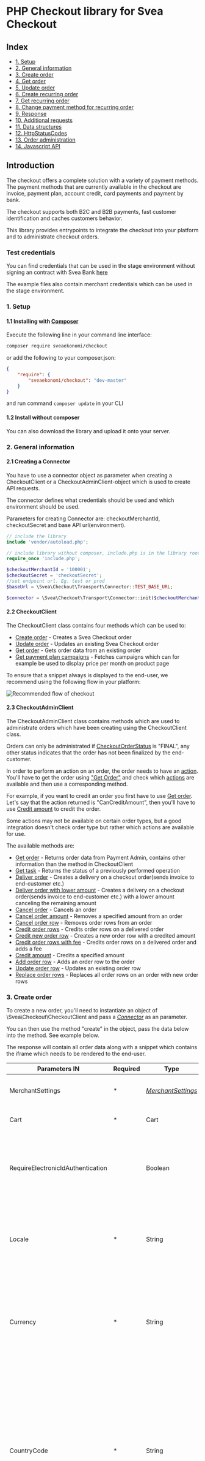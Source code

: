 # PHP Checkout library for Svea Checkout

## Index
* [1. Setup](#1-setup)
* [2. General information](#2-general-information)
* [3. Create order](#3-create-order)
* [4. Get order](#4-get-order)
* [5. Update order](#5-update-order)
* [6. Create recurring order](#6-create-recurring-order)
* [7. Get recurring order](#7-get-recurring-order)
* [8. Change payment method for recurring order](#8-change-payment-method-for-recurring-order)
* [9. Response](#9-response)
* [10. Additional requests](#10-additional-requests)
* [11. Data structures](#11-data-structures)
* [12. HttpStatusCodes](#12-httpstatuscodes)
* [13. Order administration](#13-order-administration)
* [14. Javascript API](#14-javascript-api)
## Introduction
The checkout offers a complete solution with a variety of payment methods. The payment methods that are currently available in the checkout are invoice, payment plan, account credit, card payments and payment by bank.


The checkout supports both B2C and B2B payments, fast customer identification and caches customers behavior.


This library provides entrypoints to integrate the checkout into your platform and to administrate checkout orders.

### Test credentials

You can find credentials that can be used in the stage environment without signing an contract with Svea Bank [here](https://www.svea.com/globalassets/sweden/foretag/betallosningar/e-handel/integrationspaket-logos-and-doc.-integration-test-instructions-webpay/test-instructions-payments-partners.pdf)

The example files also contain merchant credentials which can be used in the stage environment.

### 1. Setup

#### 1.1 Installing with [**Composer**](https://getcomposer.org/)

Execute the following line in your command line interface:
```bash
composer require sveaekonomi/checkout
```

or add the following to your composer.json:

```json
{
    "require": {
        "sveaekonomi/checkout": "dev-master"
    }
}
```
and run command ` composer update ` in your CLI

#### 1.2 Install without composer
You can also download the library and upload it onto your server.

### 2. General information

#### 2.1 Creating a Connector
You have to use a connector object as parameter when creating a CheckoutClient or a CheckoutAdminClient-object which is used to create API requests.

The connector defines what credentials should be used and which environment should be used.


Parameters for creating Connector are: checkoutMerchantId, checkoutSecret and base API url(environment).

```php
// include the library
include 'vendor/autoload.php';

// include library without composer, include.php is in the library root
require_once 'include.php';

$checkoutMerchantId = '100001';
$checkoutSecret = 'checkoutSecret';
//set endpoint url. Eg. test or prod
$baseUrl = \Svea\Checkout\Transport\Connector::TEST_BASE_URL;

$connector = \Svea\Checkout\Transport\Connector::init($checkoutMerchantId, $checkoutSecret, $baseUrl);
```
#### 2.2 CheckoutClient
The CheckoutClient class contains four methods which can be used to:
* [Create order](#3-create-order) - Creates a Svea Checkout order
* [Update order](#5-update-order) - Updates an existing Svea Checkout order
* [Get order](#4-get-order) - Gets order data from an existing order
* [Get payment plan campaigns](#91-getavailablepartpaymentcampaigns) - Fetches campaigns which can for example be used to display price per month on product page

To ensure that a snippet always is displayed to the end-user, we recommend using the following flow in your platform:

![Recommended flow of checkout](docs/image/flow.png?raw=true)

#### 2.3 CheckoutAdminClient
The CheckoutAdminClient class contains methods which are used to administrate orders which have been creating using the CheckoutClient class.

Orders can only be administrated if [CheckoutOrderStatus](#108-checkoutorderstatus) is "FINAL", any other status indicates that the order has not been finalized by the end-customer.

In order to perform an action on an order, the order needs to have an [action](#12158-order-actions). You'll have to get the order using ["Get Order"](#121-get-order) and check which [actions](#12158-order-actions) are available and then use a corresponding method.

For example, if you want to credit an order you first have to use [Get order](#121-get-order). Let's say that the action returned is "CanCreditAmount", then you'll have to use [Credit amount](#1211-credit-amount) to credit the order.

Some actions may not be available on certain order types, but a good integration doesn't check order type but rather which actions are available for use.

The available methods are:
* [Get order](#121-get-order) - Returns order data from Payment Admin, contains other information than the method in CheckoutClient
* [Get task](#122-get-task) - Returns the status of a previously performed operation
* [Deliver order](#123-deliver-order) - Creates a delivery on a checkout order(sends invoice to end-customer etc.)
* [Deliver order with lower amount](#124-deliver-order-with-lower-amount) - Creates a delivery on a checkout order(sends invoice to end-customer etc.) with a lower amount canceling the remaining amount
* [Cancel order](#125-cancel-order) - Cancels an order
* [Cancel order amount](#126-cancel-order-amount) - Removes a specified amount from an order
* [Cancel order row](#127-cancel-order-row) - Removes order rows from an order
* [Credit order rows](#128-credit-order-rows) - Credits order rows on a delivered order
* [Credit new order row](#129-credit-new-order-row) - Creates a new order row with a credited amount
* [Credit order rows with fee](#1210-credit-order-rows-with-fee) - Credits order rows on a delivered order and adds a fee
* [Credit amount](#1211-credit-amount) - Credits a specified amount
* [Add order row](#1212-add-order-row) - Adds an order row to the order
* [Update order row](#1213-update-order-row) - Updates an existing order row
* [Replace order rows](#1214-replace-order-rows) - Replaces all order rows on an order with new order rows


### 3. Create order
To create a new order, you'll need to instantiate an object of \Svea\Checkout\CheckoutClient and pass a [*Connector*](#2-create-a-connector) as an parameter.

You can then use the method "create" in the object, pass the data below into the method. See example below.

The response will contain all order data along with a snippet which contains the iframe which needs to be rendered to the end-user.

| Parameters IN                     | Required | Type                                            | Description                                                                                   |
|-----------------------------------|----------|-------------------------------------------------|-----------------------------------------------------------------------------------------------|
| MerchantSettings                  | *        | [*MerchantSettings*](#101-merchantsettings)     | The merchant's settings for the order                                                         |
| Cart                              | *        | Cart                                            | A cart-object containing the [*OrderRows*](#83-orderrow)                                      |
| RequireElectronicIdAuthentication |          | Boolean                                         | Does the checkout require electronic ID authentication such as BankID, 3D Secure, or similar? |
| Locale                            | *        | String                                          | The current locale of the checkout, i.e., sv-SE, etc. Does not change the actual language in the GUI |
| Currency                          | *        | String                                          | The current currency as defined by ISO 4217, i.e., SEK, NOK, etc. Currently fixed to merchant, only SEK for Swedish merchants, etc |
| CountryCode                       | *        | String                                          | Defined by two-letter ISO 3166-1 alpha-2, i.e., SE, NO, FI, etc. Setting this parameter to anything but the country which the merchant is configured for will trigger the "International flow" which is in English and only supports card payments |
| ClientOrderNumber                 | *        | String                                          | A string with a maximum of 32 characters identifying the order in the merchant’s system      |
| PresetValues                      |          | Array of [*Preset values*](#104-presetvalue)    | Array of [*Preset values*](#84-presetvalue) chosen by the merchant to be pre-filled in the iframe |
| IdentityFlags                     |          | Array of [*IdentityFlags*](#1012-identityflags) | Array of [*IdentityFlags*](#812-identityflags) used to hide certain features of the iframe |
| PartnerKey                        |          | Guid                                            | Optional, provided by Svea on request. Used to create statistics.                               |
| Recurring                         |          | Boolean                                         | Optional, if set to true the order will be a recurring order. (Only available if the merchant account has this feature enabled)                                 |
| MerchantData                      |          | String                                          | Metadata visible in the checkout API, returned when the order is fetched through the API.     |
  
| Parameters OUT | Type | Description |
|----------------|------|-------------|
|Data            | Data | An object containing all of the order-data, see structure [here](#8-response). 

#### Create order example:

```php
// include the library
include 'vendor/autoload.php';

// without composer
require_once 'include.php';

$data = array(
        "countryCode" => "SE",
        "currency" => "SEK",
        "locale" => "sv-SE",
        "clientOrderNumber" => rand(10000,30000000),
        "merchantData" => "Test string from merchant",
        "cart" => array(
            "items" => array(
                array(
                    "articleNumber" => "1234567",
                    "name" => "Yellow rubber duck",
                    "quantity" => 200,
                    "unitPrice" => 12300,
                    "discountPercent" => 1000,
                    "vatPercent" => 2500,
                    "unit" => "st",
                    "temporaryReference" => "1",
                    "merchantData" => "Size: S"
                ),
                array(
                    "articleNumber" => "987654321",
                    "name" => "Blue rubber duck",
                    "quantity" => 500,
                    "unitPrice" => 25000,
                    "discountPercent" => 1000,
                    "vatPercent" => 2500,
                    "unit" => "pcs",
                    "temporaryReference" => "2",
                    "merchantData" => null
                )
            )
        ),
        "presetValues" => array(
            array(
                "typeName" => "emailAddress",
                "value" => "test@yourdomain.se",
                "isReadonly" => false
            ),
            array(
                "typeName" => "postalCode",
                "value" => "99999",
                "isReadonly" => false
            )
        ),
        "merchantSettings" => array(
            "termsUri" => "http://yourshop.se/terms/",
            "checkoutUri" => "http://yourshop.se/checkout/",
            "confirmationUri" => "http://yourshop.se/checkout/confirm/",
            "pushUri" => "https://yourshop.se/push.php?checkout_order_id={checkout.order.uri}",
        )
    );

$checkoutClient = new \Svea\Checkout\CheckoutClient($connector);

$response = $checkoutClient->create($data);
```

[See full example](https://github.com/sveawebpay/php-checkout/blob/master/examples/create-order.php)

### 4. Get Order
To fetch an existing order, you'll need to instantiate an object of \Svea\Checkout\CheckoutClient and pass a [*Connector*](#21-creating-a-connector) as an parameter.

You can then use the method "get" in the object, pass the data below into the method. See example below.

The response contains the order information and the along with the GUI which can be used to render the iframe once again.

| Parameters IN                | Required  | Type      | Description  |
|------------------------------|-----------|-----------|--------------|
| orderId                           |	*      | Long      | Checkoutorderid of the specified order |

| Parameters OUT               | Type      | Description  |
|------------------------------|-----------|--------------|
| Data                         | Data      | An object containing all of the order-data, see structure [here](#6-response) |


```php
// include the library
include 'vendor/autoload.php';

// without composer
require_once 'include.php';

$data = array(
        'orderId' => 51721
    );

$checkoutClient = new \Svea\Checkout\CheckoutClient($connector);

$response = $checkoutClient->get($data);
```

[See full example](https://github.com/sveawebpay/php-checkout/blob/master/examples/get-order.php)



### 5. Update Order
To update an existing order, you'll need to instantiate an object of \Svea\Checkout\CheckoutClient and pass a [*Connector*](#21-creating-a-connector) as an parameter.

The method returns the order information and the updated Gui needed to display the iframe for Svea Checkout. The previously displayed iframe should be replaced by the iframe in the response received when updating the order unless using the Javascript API.

Updating an order is only possible while the CheckoutOrderStatus is "Created", see [*CheckoutOrderStatus*](#108-checkoutorderstatus).

This method can be combined with the Javascript API, if the iframe is disabled using the JS API and the order is updated while the it's disabled the iframe will be updated once it's enabled again. This removes the requirement of replacing the iframe once the order is updated.

| Parameters IN:     | Required   | Type      | Description  |
|-------------------------------|------------|-----------|--------------|
| OrderId                       |	*        | Long      | Checkoutorderid of the specified order.
| Cart                          |	 *       | Cart      | A cart-object containing the [*OrderRows*](#103-orderrow) |
| MerchantData                  |            | String    | Can be used to store data, the data is not displayed anywhere but in the API |

```php
// include the library
include 'vendor/autoload.php';

// without composer
require_once 'include.php';

...

$checkoutClient = new \Svea\Checkout\CheckoutClient($connector);

$data = array(
        "orderId" => 251147,
        "merchantData" => "test",
        "cart" => array(
            "items" => array(
                array(
                    "articleNumber" => "123456",
                    "name" => "Yellow rubber duck",
                    "quantity" => 200,
                    "unitPrice" => 66600,
                    "discountPercent" => 1000,
                    "vatPercent" => 2500,
                    "temporaryReference" => "230",
                    "merchantData" => "Size: M"
                ),
                array(
                    "articleNumber" => "658475",
                    "name" => "Shipping Fee Updated",
                    "quantity" => 100,
                    "unitPrice" => 4900,
                    "vatPercent" => 2500,
                    "temporaryReference" => "231",
                    "merchantData" => null
                )
            )
        )
    );

$response = $checkoutClient->update($data);
```

[See full example](https://github.com/sveawebpay/php-checkout/blob/master/examples/update-order.php)


### 6. Create recurring order
In order to create a recurring order the feature must be enable on your merchant. Contact Svea if you'd like to enable this feature.

To create a recurring order, you'll need to instantiate an object of \Svea\Checkout\CheckoutClient and pass a [*Connector*](#21-creating-a-connector) as an parameter.
In the data you'll have to specify the [recurringToken](#recurringtoken) which is returned when the order is finalized.

This uses the checkoutApi and will create a new order that you later can see in PaymentAdmin.

Example:
```php
// include the library
include 'vendor/autoload.php';

// without composer
require_once 'include.php';

...

$checkoutClient = new \Svea\Checkout\CheckoutClient($connector);

$data = array(
    "token" => "12345678-90ab-cdef-1234-567890abcdef",
    "currency" => "SEK",
    "clientOrderNumber" => 12356,
    "merchantSettings" => array(
        "checkoutUri" => "http://yourshop.se/checkout/",
        "pushUri" => "https://yourshop.se/push.php?checkout_order_id={checkout.order.uri}",
    ),
    "cart" => array(
        "items" => array(
            array(
                "articleNumber" => "123456",
                "name" => "Yellow rubber duck",
                "quantity" => 200,
                "unitPrice" => 66600,
                "discountPercent" => 1000,
                "vatPercent" => 2500,
                "temporaryReference" => "230",
                "merchantData" => "Size: M"
            ),
        )
    )
);

$response = $checkoutClient->create($data);
```

### 7. Get recurring order
In order to get a recurring order you need to pass the token used to create the order as well as the orderId.
Please note that this is only for orders previously created with the [create recurring order](#6-create-recurring-order) method. The original order can be fetched using the [get order](#4-get-order) method.

Example:
```php
// include the library
include 'vendor/autoload.php';

// without composer
require_once 'include.php';

$data = array(
    'orderId' => 123456
    'token' => '12345678-90ab-cdef-1234-567890abcdef'
);

$checkoutClient = new \Svea\Checkout\CheckoutClient($connector);

$response = $checkoutClient->get($data);
```

### 8. Change payment method for recurring order
Svea Checkout allows you to let customers change the payment method for an existing recurring order. 
This feature is useful if a customer's card expires.

#### Prerequisites
- The recurring order must be created and active.
- You need a "token" associated with the subscription.

#### How it works
You use the changePaymentMethod endpoint via the \Svea\Checkout\CheckoutClient. 
This will generate a new checkout session where the customer can select a new payment method. 
Once the customer completes the flow, the new payment method will be linked to the recurring order.

#### Example
```php
// include the library
include 'vendor/autoload.php';

// without composer
require_once 'include.php';

$checkoutClient = new \Svea\Checkout\CheckoutClient($connector);

$data = [
    'token' => '12345678-90ab-cdef-1234-567890abcdef',
    'termsUrl' => 'http://yourdomain.se/terms'
];

$response = $checkoutClient->changePaymentMethod($data);

// Show the customer this snippet that lets them select a new payment method.
$sveaCheckoutIframe = $response['Gui']['Snippet'] ?? null;
echo $sveaCheckoutIframe ?: '';
```

After the customer has completed the payment method change, Svea will update the payment details on the current token. No change needed from your side.

### 9. Response
The response contains information about the order such as Cart, Status, PaymentType and much more.

| Parameters OUT                | Type                 | Description |
|-------------------------------|----------------------|-------------|
| MerchantSettings              | [*Merchant settings*](#101-merchantsettings)     | Specific merchant URIs |
| Cart                          | Cart                 | A cart-object containing the [*OrderRows*](#103-orderrow) |
| Gui                           | [*Gui*](#105-gui)     | Contains iframe and layout information (not applicable for an order created with token, ie recurring)  |
| Customer                      | [*Customer*](#106-customer)             | Identified [*Customer*](#105-customer) of the order. |
| ShippingAddress               | [*Address*](#107-address)              | Shipping [*Address*](#107-address) of identified customer. |
| BillingAddress                | [*Address*](#107-address)              | Billing [*Address*](#107-address) of identified customer. Returned empty if same as ShippingAddress. |
| Locale                        | String               | The current locale of the checkout, i.e. sv-SE etc. Does not override language in iframe |
| Currency                      | String               | The current currency as defined by ISO 4217, i.e. SEK, NOK etc. Merchant specific, swedish merchants uses SEK etc.|
| CountryCode                   | String               | Defined by two-letter ISO 3166-1 alpha-2, i.e. SE, NO, FI etc.  |
| ClientOrderNumber             | String               | A string with maximum of 32 characters that identifies the order in the merchant’s systems |
| PresetValues                  | Array of [*Preset values*](#104-presetvalue) | [*Preset values*](#104-presetvalue) chosen by the merchant to be pre-filled in the iframe |
| OrderId                       | Long                 | CheckoutOrderId of the order |
| Status                        | [*CheckoutOrderStatus*](#108-checkoutorderstatus) |The current status of the order. |
| EmailAddress                  | String               | The customer’s email address |
| PhoneNumber                   | String               | The customer’s phone number |
| MerchantData                  | String               | Can be used to store data, the data is not displayed anywhere but in the API |
| SveaWillBuyOrder              | Boolean              | Only applicable if merchant uses the "no-risk flow", used to determine if Svea buys the invoice or not | 
| IdentityFlags                 | Array of [*IdentityFlags*](#1012-identityflags) | Settings which disables certain features in the iframe. See [*IdentityFlags*](#1012-identityflags) |
| PaymentType                   | String               | The final payment method for the order. Will only have a value when the order is finalized, otherwise null. See [*PaymentType*](#1010-paymenttype)|
| CustomerReference             | String               | B2B Customer reference |
| Recurring                     | Boolean              | If the order is a recurring order |
| RecurringToken                | String               | Token used to later create recurring orders |

Sample response
```php
Array
(
    [MerchantSettings] => Array
        (
            [CheckoutValidationCallBackUri] => 
            [PushUri] => https://yourdomain.se/push.php?svea_order_id={checkout.order.uri}
            [TermsUri] => http://yourdomain.se/terms
            [CheckoutUri] => http://yourdomain.se/checkout/
            [ConfirmationUri] => http://yourdomain.se/checkout/confirm
            [ActivePartPaymentCampaigns] => Array
                (
                )

            [PromotedPartPaymentCampaign] => 0
        )

    [Cart] => Array
        (
            [Items] => Array
                (
                    [0] => Array
                        (
                            [ArticleNumber] => 1234567
                            [Name] => Yellow rubber duck
                            [Quantity] => 200
                            [UnitPrice] => 66600
                            [DiscountPercent] => 1000
                            [VatPercent] => 2500
                            [Unit] => 
                            [TemporaryReference] => 
                            [RowNumber] => 1
                            [MerchantData] => Size: M
                        )

                    [1] => Array
                        (
                            [ArticleNumber] => 987654321
                            [Name] => Blue rubber duck
                            [Quantity] => 500
                            [UnitPrice] => 25000
                            [DiscountPercent] => 1000
                            [VatPercent] => 2500
                            [Unit] => pcs
                            [TemporaryReference] => 
                            [RowNumber] => 2
                            [MerchantData] => 
                        )
                        
                    [2] => Array
                        (
                            [ArticleNumber] => 6eaceaec-fffc-41ad-8095-c21de609bcfd
                            [Name] => InvoiceFee
                            [Quantity] => 100
                            [UnitPrice] => 2900
                            [DiscountPercent] => 0
                            [VatPercent] => 2500
                            [Unit] => st
                            [TemporaryReference] => 
                            [RowNumber] => 3
                            [MerchantData] => 
                        )
                )
        )
        
    [Customer] => Array
        (
            [Id] => 626
            [NationalId] => 194605092222
            [CountryCode] => SE
            [IsCompany] => 
        )

    [ShippingAddress] => Array
        (
            [FullName] => Persson, Tess T
            [FirstName] => Tess T
            [LastName] => Persson
            [StreetAddress] => Testgatan 1
            [CoAddress] => c/o Eriksson, Erik
            [PostalCode] => 99999
            [City] => Stan
            [CountryCode] => SE
            [IsGeneric] => 
            [AddressLines] => Array
                (
                )

        )

    [BillingAddress] => Array
        (
            [FullName] => Persson, Tess T
            [FirstName] => Tess T
            [LastName] => Persson
            [StreetAddress] => Testgatan 1
            [CoAddress] => c/o Eriksson, Erik
            [PostalCode] => 99999
            [City] => Stan
            [CountryCode] => SE
            [IsGeneric] => 
            [AddressLines] => Array
                (
                )

        )


    [Gui] => Array
            (
                [Layout] => desktop
                [Snippet] => <iframe src=\"\"></iframe>
            )
    [Locale] => sv-SE
    [Currency] => SEK
    [CountryCode] => SE
    [PresetValues] => 
    [ClientOrderNumber] => 8828014
    [OrderId] => 251147
    [EmailAddress] => test@yourdomain.se
    [PhoneNumber] => 12312313
    [PaymentType] => INVOICE
    [Status] => Final
    [CustomerReference] => 
    [SveaWillBuyOrder] => 1
    [IdentityFlags] => 
    [MerchantData] => test
    [Recurring] => 1
    [RecurringToken] => 12345678-90ab-cdef-1234-567890abcdef (Only available when the order is FINAL)
)
```

The checkout GUI contains the Snippet and the Layout. The Snippet contains the Html and JavaScript that you implement on your
page where you want to display the iframe for Svea checkout. The Layout is a String defining the orientation of the customers screen.

```php
echo $response['Gui']['Snippet']
```
### 10. Additional requests

#### 10.1 GetAvailablePartPaymentCampaigns

GetAvailablePartPaymentCampaigns can be used to fetch the details of all the campaigns that are available on the merchant

The information can be used to for example display information about how much it will cost to pay for a certain product or products on the actual product page.

[See example](https://github.com/sveawebpay/php-checkout/blob/master/examples/get-available-part-payment-campaigns.php)


Example Request:
```php

$checkoutMerchantId = 100002;
$checkoutSecret = "3862e010913d7c44f104ddb4b2881f810b50d5385244571c3327802e241140cc692522c04aa21c942793c8a69a8e55ca7b6131d9ac2a2ae2f4f7c52634fe30d2";
$baseUrl = \Svea\Checkout\Transport\Connector::TEST_BASE_URL;

$conn = \Svea\Checkout\Transport\Connector::init($checkoutMerchantId, $checkoutSecret, $baseUrl);
$checkoutClient = new \Svea\Checkout\CheckoutClient($conn);

$data = array(
    'IsCompany' => false
);
$response = $checkoutClient->getAvailablePartPaymentCampaigns($data);
echo "<pre>" . print_r($response, true) . "</pre>";
```

Executing the code above will return an array with [8.11 CampaignCodeInfo](#1011-campaigncodeinfo)

Example response:
```php
Array
(
    [0] => Array
        (
            [CampaignCode] => 213060
            [ContractLengthInMonths] => 3
            [Description] => Köp nu betala om 3 månader (räntefritt)
            [FromAmount] => 1000
            [InitialFee] => 100
            [InterestRatePercent] => 0
            [MonthlyAnnuityFactor] => 1
            [NotificationFee] => 29
            [NumberOfInterestFreeMonths] => 3
            [NumberOfPaymentFreeMonths] => 3
            [PaymentPlanType] => 2
            [ToAmount] => 50000
        )

    [1] => Array
        (
                    [CampaignCode] => 410012
                    [ContractLengthInMonths] => 12
                    [Description] => Dela upp betalningen på 12 månader
                    [FromAmount] => 100
                    [InitialFee] => 0
                    [InterestRatePercent] => 19.9
                    [MonthlyAnnuityFactor] => 0.092586652785396
                    [NotificationFee] => 29
                    [NumberOfInterestFreeMonths] => 0
                    [NumberOfPaymentFreeMonths] => 0
                    [PaymentPlanType] => 0
                    [ToAmount] => 30000
        )
)
```

The information should be stored in a database for fast access instead of sending requests on demand.

##### Calculation formulas

Calculating price per month:
```php
(InitialFee + (ceil(ProductPrice * MonthlyAnnuityFactor) + NotificationFee) * ContractLengthInMonths) / ContractLengthInMonths
```

Using the second campaign with a product price of 1500kr in the example above will result in:
(0 + (ceil(1500 * 0.092586652785396) + 29 ) * 12) / 12 = (0 + (139 + 29) * 12 ) / 12 = 168kr



Calculating total amount to pay:
```php
InitialFee + (ProductPrice * MonthlyAnnuityFactor + NotificationFee) * ContractLengthInMonths
```

Using the second campaign with a product price of 150kr in the example above will result in:
0 + (150 * 0.092586652785396 + 29 ) * 12 = 514.655975 round upwards to closest whole number -> 515kr

### !!! NOTE !!!
If you are a finnish merchant you have to display ALL the values described [here](https://www.kkv.fi/sv/beslut-och-publikationer/publikationer/konsumentrombudsmannens-riktlinjer/enligt-substans/tillhandahallande-av-konsumentkrediter/#luottolinjausSVE5.1) to be compliant with finnish laws.

### 11. Data structures

#### 11.1 MerchantSettings

| Parameters                | Required  | Type      | Description  | Limits  |
|------------------------------|-----------|-----------|--------------|---------|
| TermsUri                     |	*      | string    | URI to a page which contains terms of the web shop. | 1-500 characters, must be a valid Url |
| CheckoutUri                  |	*      | string    | URI to the page in the web shop that loads the Checkout.  | 1-500 characters, must be a valid Url |
| ConfirmationUri              |	*      | string    | URI to the page in the web shop displaying specific information to a customer after the order has been confirmed. | 1-500 characters, must be a valid Url |
| PushUri                      |	*      | string    | URI to a location that is expecting callbacks when CheckoutOrderStatus is changed. Uri should use the {checkout.order.uri} placeholder.  | 1-500 characters, must be a valid Url |
| CheckoutValidationCallBackUri|           | string    | An optional URl to a location that is expecting callbacks from the Checkout to validate order’s stock status, and also the possibility to update checkout with an updated ClientOrderNumber. Uri may have a {checkout.order.uri} placeholder which will be replaced with the CheckoutOrderId. Please refer below [*CheckoutValidationCallbackResponse*](#1013-checkoutvalidationcallbackresponse) to see the expected response. | 1-500 characters, must be a valid Url |
| ActivePartPaymentCampaigns   |           | Array of CampaignCode | Array of valid CampaignCodes. If used then list of available part payment campaign options will be filtered through the chosen list. | Must be an array of valid CampaignCode |
| PromotedPartPaymentCampaign  |           | integer   | Valid CampaignID. If used then the chosen campaign will be shown as the first payment method in all payment method lists. | Must be valid CampaignID |

#### 11.2 Items

| Parameters                | Required  | Type                                 | Description         |
|------------------------------|-----------|--------------------------------------|---------------------|
| Items                        |	*      | List of [*OrderRows*](#103-orderrow)  | See structure below |

#### 11.3 OrderRow

| Parameters                | Required   | Type      | Description  | Limits  |
|------------------------------|------------|-----------|--------------|---------|
| ArticleNumber                |	        | String    | Article number as a string, can contain letters and numbers. | Maximum 1000 characters |
| Name                         |	*       | String    | Article name | 1-40 characters |
| Quantity                     |	*       | Integer       | Set as basis point (1/100) e.g  2 = 200      | 1-9 digits. Minor currency |
| UnitPrice                    |	*       | Integer       | Set as basis point (1/100) e.g. 25.00 = 2500 | 1-13 digits, can be negative. Minor currency |
| DiscountPercent              |	        | Integer       | The discount percent of the product. | 0-100 |
| VatPercent                   |	*       | Integer       | The VAT percentage of the current product. | Valid vat percentage for that country. Minor currency.  |
| Unit                         |            | String        | The unit type, e.g., “st”, “pc”, “kg” etc. | 0-4 characters|
| TemporaryReference           |            | String        | Can be used when creating or updating an order. The returned rows will have their corresponding "temporaryreference" as they were given in the indata. It will not be stored and will not be returned in GetOrder.  | |
| MerchantData                 |            | String        | Can be used to store data, the data is not displayed anywhere but in the API

#### 11.4 PresetValue

| Parameters             | Required  | Type          | Description  |
|---------------------------|-----------|---------------|--------------|
| TypeName                  |	*       | String        | Name of the field you want to set (see list below).  |
| Value                     |	*       | String        | See limits below. |
| IsReadOnly                |	*       | Boolean       | Should the preset value be locked for editing, set readonly to true. Usable if you only let your registered users use the checkout. |

**List of presetvalue typenames**

| Parameter                 | Type          | Description  | Limits       |
|---------------------------|---------------|--------------|--------------|
| NationalId                | String        |              | Company specific validation |
| EmailAddress              | String        |              | Max 50 characters, will be validated as an email address |
| PhoneNumber               | String        |              | 1-18 digits, can include “+”, “-“s and space |
| PostalCode                | String        |              | Company specific validation |
| IsCompany                 | Boolean       |              | Required if "nationalid" is set |

#### 11.5 Gui

| Parameters               |  Type      | Description  |
|------------------------------|------------|--------------|
| Layout                       | String     | Defines the orientation of the device, either “desktop” or “portrait”.  |
| Snippet                      | String     | HTML-snippet including javascript to populate the iFrame. |

#### 11.6 Customer

| Parameters               | Type      | Description  |
|------------------------------|-----------|--------------|
| NationalId                   | String    | Personal- or organization number. |
| IsCompany                    | Boolean   | True if nationalId is organisation number, false if "nationalid" is personal number.   |
| CountryCode                  | String    |  Defined by two-letter ISO 3166-1 alpha-2, i.e. SE, DE, FI etc.|
| Id                           | Integer   | Customer-specific id |

#### 11.7 Address

| Parameters                | Type      | Description  |
|------------------------------|-----------|--------------|
| FullName                     | String    | Company: name of the company. Individual: first name(s), middle name(s) and last name(s). |
| FirstName                    | String    | First name(s).  |
| LastName                     | String    | Last name(s).   |
| StreetAddress                | String    | Street address.  |
| CoAddress                    | String    | Co address.  |
| PostalCode                   | String    | Postal code.  |
| City                         | String    | City.  |
| CountryCode                  | String    | Defined by two-letter ISO 3166-1 alpha-2, i.e. SE, DE, FI etc.|
| IsGeneric                    | Boolean   | True if international flow is used |
| AddressLines                 | Array of strings | Null unless international flow is used

#### 11.8 CheckoutOrderStatus

The order can only be considered “ready to send to customer” when the CheckoutOrderStatus is Final. No other status can guarantee payment.

| Parameters OUT               | Description  |
|------------------------------|--------------|
| Cancelled                    | The order has been cancelled due to inactivity (default is 48h, can be changed per merchant if requested) |
| Created                      | The order has been created  |
| Final                        | The order is completed in the checkout and managed by WebPay’s subsystems. The order can now be administrated using either the library or browsing to the admin user interface|

#### 11.9 Locale
| Parameter | Description     |
|-----------|-----------------|
| sv-SE     | Swedish locale. |
| nn-NO     | Norwegian locale. |
| fi-FI     | Finnish locale. |
| da-DK     | Danish locale. |
| de-DE     | German locale. |
| en-US     | English locale. |


#### 11.10 PaymentType
| Parameter   | Description     |
|-------------|-----------------|
| *null*        | The customer hasn't confirmed the order. |
| INVOICE     | Invoice (Svea buys the invoice) |
| ADMININVOICE | Invoice (Svea only administrates the invoice, not enabled by default) |
| PAYMENTPLAN |	The customer chose a payment plan |
| SVEACARDPAY	      | The customer paid the order with card |
| SVEACARDPAY_PF | The customer paid the order with card via a payment facilitator |
| SWISH | The customer paid the order with Swish |
| VIPPS | The customer paid the order with Vipps |
| LEASING | The customer used leasing as payment |
| MOBILEPAY | The customer paid with MobilePay |
| ACCOUNTCREDIT	  | The customer chose to use their account credit. |
| LEASINGUNAPPROVED | Leasing (Manual approve process by Sveas leasing department, check Store pay admin page) |
| LEASINGAPPROVED | Leasing (Automatically approved leasing contract)
| TRUSTLY            | The customer paid with Trustly |
| Directbank (varies)  |	The customer paid the order with direct bank e.g. Nordea, SEB. See below for all available parameters |

Directbanks:

| Parameter         | Description     |
|-------------------|-----------------|
|BANKAXESS	        | BankAxess, Norway |
|DBAKTIAFI	        | Aktia, Finland |
|DBALANDSBANKENFI	| Ålandsbanken, Finland |
|DBDANSKEBANKSE	    | Danske bank, Sweden |
|DBNORDEAFI	        | Nordea, Finland |
|DBNORDEASE	        | Nordea, Sweden |
|DBPOHJOLAFI	    | OP-Pohjola, Finland |
|DBSAMPOFI	        | Sampo, Finland |
|DBSEBSE	        | SEB, Individuals, Sweden |
|DBSEBFTGSE	        | SEB, companies, Sweden |
|DBSHBSE	        | Handelsbanken, Sweden |
|DBSPANKKIFI	    | S-Pankki, Finland |
|DBSWEDBANKSE	    | Swedbank, Sweden |
|DBTAPIOLAFI	    | Tapiola, Finland |


#### 11.11 CampaignCodeInfo
| Parameter                 | Type      | Description |
|---------------------------|-----------|-------------|
| CampaignCode              | Integer   | CampaignId  |
| ContractLengthInMonths    | Integer   | Contract length in months |
| Description               | String    | Campaign description |
| FromAmount                | Decimal   | Minimum amount (major currency) |
| ToAmount                  | Decimal   | Maximum amount (major currency) |
| InitialFee                | Decimal   | Initial fee (major currency) |
| InterestRatePercent       | Decimal   | Interest rate in percent (e.g. 40 = 40%) |
| MonthlyAnnuityFactor      | Decimal   | Monthly annuity factor |
| NotificationFee           | Decimal   | Notification fee (major currency) |
| NumberOfInterestFreeMonths| Integer   | Number of interest free months |
| NumberOfPaymentFreeMonths | Integer   | Number of payment free months |
| PaymentPlanType           | Integer   | Type of campaign |

#### 11.12 IdentityFlags
| Parameter                 | Type      | Description |
|---------------------------|-----------|-------------|
| HideNotYou              | Boolean   | Hides "Not you?"-button in iframe  |
| HideChangeAddress       | Boolean   | Hides "Change address"-button in iframe |
| HideAnonymous           | Boolean   | Hides anonymous flow, forcing users to identify with their nationalId to perform a purchase |

#### 11.13 CheckoutValidationCallbackResponse
If a CheckoutValidationCallbackUri is set on an order when it's created, Svea will send a HTTP GET request to the specified URI when a customer clicks on "Confirm Order".

The response should have HTTP status 200, indicating a successful request. The response should contain the required parameters below. Encode the response in JSON before responding.

| Parameter         | Required | Type    | Description |
|-------------------|----------|---------|-------------|
| Valid             | *        | Boolean | Should be set to true if Svea should accept the order |
| ClientOrderNumber |          | String  | Max 32 characters. Set if you want the ClientOrderNumber to be updated. |

### 12. HttpStatusCodes
| Parameter | Type          | Description |
|-----------|---------------|-------------|
| 200       | Success       | Request was successful. |
| 201       | Created       | The order was created successfully. The request has been fulfilled, resulting in the creation of a new resource. |
| 202       | Accepted      | Request has been accepted and is in progress. |
| 204       | No content    | The server successfully processed the request and is not returning any content. |
| 302       | Found         | The order was found. |
| 303       | See Other     | Task is complete, Location URI in header. |
| 400       | Bad Request   | The input data was invalid. Validation error. |
| 401       | Unauthorized  | The request did not contain correct authorization. | 
| 403       | Forbidden     | The request did not contain correct authorization. | 
| 404       | Not Found     | No order with the requested ID was found. | 

If the returned ResultCode is not present in the above tables please contact Svea Ekonomi for further information.

## 13. Order administration

[See full examples](examples/admin)

### Errors
If any action is unsuccessful or there is any other error, library will throw exception

**Possible Exceptions**
\Svea\Checkout\Exception\SveaInputValidationException - If any of the input fields is invalid or missing.

\Svea\Checkout\Exception\SveaApiException - If there is some problem with API connection or some error occurred with data validation on the API side.

\Svea\Checkout\Exception\SveaConnectorException - will be returned if some of fields merchantId, sharedSecret or baseUrl is missing.

\Exception - For any other error

### 13.1 Get order
This method is used to get the entire order with all its relevant information. Including its deliveries, rows, credits and addresses.

#### Parameters

| Parameters IN                 | Required   | Type      | Description  |
|-------------------------------|------------|-----------|--------------|
| orderId                       |	*        | int      | Checkout order id of the specified order. |

#### Response

| Parameters OUT                | Type      | Description  |
|-------------------------------|-----------|--------------|
| Order          | array     | An array containing all the order details. See [13.14 Data objects](#1215-data-objects) |



### 13.2 Get task
A task will explain the status of a previously performed operation. When finished it will point towards the new resource with the Location.
#### Parameters

| Parameters IN                 | Required   | Type      | Description  |
|-------------------------------|------------|-----------|--------------|
| locationUrl                   |	*        | string    | Key **HeaderLocation** in response array from accepted admin requests. |

#### Response

| Parameters OUT                 |Type      | Description  |
|-------------------------------|-----------|--------------|
| Task                          | [Task](#12154-task)      | An object containing details regarding a queued task |

### 13.3 Deliver order
Creates a delivery on a checkout order. Assuming the order got the **CanDeliverOrder** action.

The deliver call should contain a list of all order row ids that should be delivered.
If a complete delivery of all rows should be made the list should either contain all order row ids or be empty.
However if a subset of all active order rows are specified a partial delivery will be made. Partial delivery can only be made if the order has the 
**CanDeliverOrderPartially** action and each OrderRow must have action **CanDeliverRow**.

| Parameters IN                 | Required   | Type      | Description  |
|-------------------------------|------------|-----------|--------------|
| orderId                       |	*        | int       | Checkout order id of the specified order. |
| orderRowIds                   |	*        | array     | array of *orderRowIds* To deliver whole order just send orderRowIds as empty array |
| rowDeliveryOptions            |	         | array     | Array of [*Row Delivery Options*](#1231-row-delivery-options) |

#### Response

| Parameters OUT                |Type       | Description  |
|-------------------------------|-----------|--------------|
| HeaderLocation                | string    | URI to the created task. (Absolute URL) |

### 13.3.1 Row Delivery Options

| Parameter                     | Type       | Description  |
|-------------------------------|------------|--------------|
| orderRowId                    | int        | Id of the order row |
| quantity                      | int        | Number of items to credit |

### 13.4 Deliver order with lower amount
Creates a delivery on a checkout order with a lower amount than the total, canceling the remaining amount. Assuming the order got **CanDeliverOrder** and **CanCancelAmount** action.

The deliver with lower amount call should be used when the delivery is complete but should not capture the full amount. All order rows will be seen as delivered.

| Parameter IN     | Required | Type | Description                                |
|------------------|----------|------|--------------------------------------------|
| orderId          | *        | int  | Checkout order id of the specified order.  |
| deliveredamount  | *        | int  | Amount (in minor currency) to be delivered |

#### Response

| Parameters OUT       | Type   | Description                             |
|----------------------|--------|-----------------------------------------|
| DeliveryId           | int    | ID of the delivery                      |
| HeaderLocation       | string | URI to the created task (Absolute URL)  |

### 13.5 Cancel Order
Cancel an order before it has been delivered. Assuming the order has the action **CanCancelOrder**.

| Parameters IN                 | Required   | Type      | Description  |
|-------------------------------|------------|-----------|--------------|
| orderId                       |	*        | int      | Checkout order id of the specified order. |


#### Response

If the order is successfully cancelled, Response is empty. 

### 13.6 Cancel order amount
By specifying a higher amount than the current order cancelled amount then the order cancelled amount will increase, 
assuming the order has the action **CanCancelOrderAmount**. The delta between the new *CancelledAmount* and the former *CancelledAmount* will be cancelled.

The new *CancelledAmount* cannot be equal to or lower than the current *CancelledAmount* or more than *OrderAmount* on the order.

| Parameters IN                 | Required   | Type      | Description  |
|-------------------------------|------------|-----------|--------------|
| orderId                       |	*        | int       | Checkout order id of the specified order. |
| cancelledAmount               |	*        | int(1-13) | 1-13 digits, only positive. Minor currency. |


#### Response

If order amount is successfully cancelled, Response is empty.

### 13.7 Cancel order row
Changes the status of an order row to *Cancelled*, assuming the order has the action **CanCancelOrderRow** and the OrderRow has the action **CanCancelRow**. 

| Parameters IN                 | Required   | Type     | Description  |
|-------------------------------|------------|----------|--------------|
| orderId                       |	*        | int      | Checkout order id of the specified order. |
| orderRowId                    |	*        | int      | Id of the specified row|


#### Response

If order row is successfully cancelled, Response is empty.

### 13.8 Credit order rows
Creates a new credit on the specified delivery with specified order rows. Assuming the delivery has action **CanCreditOrderRows** and the specified order rows also has action **CanCreditRow**

| Parameters IN                 | Required   | Type     | Description  |
|-------------------------------|------------|----------|--------------|
| orderId                       |	*        | int      | Checkout order id of the specified order. |
| deliveryId                    |	*        | int      | Id of the specified delivery row |
| orderRowIds                   |	*        | array    | Id of the specified row |
| rowCreditingOptions           |	         | array    | Array of [*Row Crediting Options*](#1281-row-crediting-options) |

#### Response

| Parameters OUT                |Type       | Description  |
|-------------------------------|-----------|--------------|
| HeaderLocation                | string    | URI to the created task. (Absolute URL) |

On the returned URL can be checked status of the task.

### 13.8.1 Row Crediting Options

| Parameter                     | Type       | Description  |
|-------------------------------|------------|--------------|
| orderRowId                    | int        | Id of the order row |
| quantity                      | int        | Number of items to credit |

### 13.9 Credit new order row
By specifying a new credit row, a new credit row will be created on the delivery, assuming the delivery has action **CanCreditNewRow**.

| Parameters IN                 | Required   | Type     | Description  |
|-------------------------------|------------|----------|--------------|
| orderId                       |	*        | int      | Checkout order id of the specified order. |
| deliveryId                    |	*        | int      | Id of the specified delivery row. |
| newCreditOrderRow             |	*        | array    | [Order Row](#12155-order-row) |

#### Response

| Parameters OUT                |Type       | Description  |
|-------------------------------|-----------|--------------|
| HeaderLocation                | string    | URI to the created task. (Absolute URL) |

On the returned URL can be checked status of the task.

### 13.10 Credit order rows with fee
Creates a new credit on the specified delivery with specified order rows. Assuming the delivery has action **CanCreditOrderRows** and the specified order rows also has action **CanCreditRow**. Adds the ability to add a fee to the credit.

| Parameters IN                 | Required   | Type     | Description  |
|-------------------------------|------------|----------|--------------|
| orderId                       |	*        | int      | Checkout order id of the specified order. |
| deliveryId                    |	*        | int      | Id of the specified delivery row |
| orderRowIds                   |	*        | array    | Id of the specified row |
| fee                           |	         | array    | Array of [*Fee*] |
| rowCreditingOptions           |	         | array    | Array of [*Row Crediting Options*](#1281-row-crediting-options) |

#### Response

| Parameters OUT                |Type       | Description  |
|-------------------------------|-----------|--------------|
| HeaderLocation                | string    | URI to the created task. (Absolute URL) |

On the returned URL can be checked status of the task.
### 13.11 Credit amount
By specifying a credited amount larger than the current credited amount. A credit is being made on the specified delivery. The credited amount cannot be lower than the current credited amount or larger than the delivered amount.

This method requires **CanCreditAmount** on the delivery.

| Parameters IN                 | Required   | Type      | Description  |
|-------------------------------|------------|-----------|--------------|
| orderId                       |	*        | int      | Checkout order id of the specified order. |
| deliveryId                    |	*        | int      | Id of the specified delivery row. |
| creditedAmount                |	*        | int(1-13)| 1-13 digits, only positive. Minor currency. |

#### Response

If order amount is successfully credited, Response is empty.

### 13.12 Add order row
This method is used to add order rows to an order, assuming the order has the action **CanAddOrderRow**. 
If the new order amount will exceed the current order amount, a credit check will be performed.

| Parameters IN                 | Required   | Type     | Description  |
|-------------------------------|------------|----------|--------------|
| orderId                       |	*        | int      | Checkout order id of the specified order. |
| orderRow                      |	*        | array    | [Order Row](#12155-order-row) |

#### Response

| Parameters OUT                |Type       | Description  |
|-------------------------------|-----------|--------------|
| HeaderLocation                | string    | URI to the created task. (Absolute URL) |
| OrderRowId                    | int       | The row id of the newly created Order Row |

On the returned URL (HeaderLocation) can be checked status of the task.

### 13.13 Update order row
This method is used to update an order row, assuming the order has action "CanUpdateOrderRow" and the order row has the action **CanUpdateRow**. 
The method will update all fields set in the payload, if a field is not set the row will keep the current value.
If the new order amount will exceed the current order amount, a credit check will be performed.

| Parameters IN                 | Required   | Type     | Description  |
|-------------------------------|------------|----------|--------------|
| orderId                       |	*        | int      | Checkout order id of the specified order. |
| orderRowId                    |	*        | int      | Id of the specified row. |
| orderRow                      |	*        | array    | Use only those fields that need to be updated. [Order Row](#12155-order-row) |

#### Response

If order row is successfully updated, Response is empty.

### 13.14 Replace order rows
This method is used to update an order row, assuming the order has action "CanUpdateOrderRow".
This method will delete all the present rows and replace with the ones set in the payload.
If the new order amount will exceed the current order amount, a credit check will be performed.

| Parameters IN                 | Required   | Type     | Description  |
|-------------------------------|------------|----------|--------------|
| orderId                       |	*        | int      | Checkout order id of the specified order. |
| orderRows                     |	*        | int      | List of [Order Row](#12155-order-row) |

#### Response

If order row is successfully updated, Response is empty.


### 13.15 Data objects

#### 13.15.1 Order
| Parameter             |   Type        | Description                                               |
|-----------------------|---------------|-----------------------------------------------------------|
| Id                    |   int	        | Checkoutorderid of the order|
| Currency	            |  string	    | The current currency as defined by ISO 4217, i.e. SEK, NOK etc.|
| MerchantOrderId	    |  string	    | A string with maximum of 32 characters that identifies the order in the merchant’s systems.| 
| OrderStatus           |  string       | The current state of the order, see list of possible OrderStatus below.| 
| EmailAddress          |  string       | The customer’s email address|
| PhoneNumber           |  string       | The customer’s phone number| 
| PaymentType           | string        | The final payment method for the order. Will only have a value when the order is locked, otherwise null. See list of possible PaymentType below.|
| CreationDate          | DateTime      | Date and time when the order was created|
| NationalId            | string        | Personal- or organization number.|
| IsCompany             | boolean       | True if "nationalid" is organisation number, false if "nationalid" is personal number.|  
| OrderAmount           | int           | The total amount on the order. Minor unit|
| CancelledAmount       | int           | The total cancelled amount on the order. Minor uit|
| ShippingAddress       | Address       | Shipping address of identified customer.|   
| BillingAddress        | Address       | Billing address of identified customer. Returned empty if same as ShippingAddress. |
| OrderRows             | List of OrderRow | |
| Deliveries            | List of Delivery | |
| Actions               | List of String | A list of actions possible on the order.|

#### 13.15.2 Delivery

| Parameter             |   Type        | Description                                               |
|-----------------------|---------------|-----------------------------------------------------------|
| Id                    | int           |	Delivery id                                             |
| CreationDate          | DateTime      | Date and time when the order was created|
| InvoiceId             | int           | Invoice identification number, is only set if the payment method is invoice|
| DeliveryAmount        | int           | The total amount on the delivery. Minor unit|
| CreditedAmount        | int           | The total credited amount on the delivery. Minor unit|
| Credits               | List of Credit| |
| OrderRows             | List of OrderRow | | 
| Actions               | List of string | A list of actions possible on the delivery.|

#### 13.15.3 Credit

| Parameter             |   Type        | Description                                               |
|-----------------------|---------------|-----------------------------------------------------------|
| Amount	            | Long          |	Credited amount. Minor currency.|
| OrderRows             | List of OrderRow | |
| Actions               | List of String | A list of actions possible on the credit.|

#### 13.15.4 Task

| Parameter             |   Type        | Description                                               |
|-----------------------|---------------|-----------------------------------------------------------|
| Id	                | Long          |	Identifier for the task |
| Status                | String        | Status of the task |

#### 13.15.5 Order Row

|Parameter	            |R  | RO | Type     | Description                   |	Limits|
|-----------------------|---|----|----------|-------------------------------|-------------------|
| OrderRowId            |   | *  |int      | Order row id from underlying system, unique on order. | Not possible to set through API, only get.|
| ArticleNumber         |   |    |string    | Article number as a string, can contain letters and numbers. | Maximum 256 characters.   |
| Name                  | * |    |string    | Article name. | 1-40 characters. |
| Quantity              | * |    |int      | Quantity of the product. | 1-9 digits. Minor unit.|
| UnitPrice             | * |    |int      | Price of the product including VAT. | 1-13 digits, can be negative. Minor currency.|
| DiscountPercent       |   |    |int      | The discount percent of the product. | 0-9900. Minor unit| 
| VatPercent            | * |    |int      | The VAT percentage of the current product. | Valid vat percentage for that country . Minor unit.0-10000|
| Unit                  |   |    |string    | The unit type, e.g., “st”, “pc”, “kg” etc.  | 0-4 characters. |
| IsCancelled           |   | *  |boolean  | Determines if the row is cancelled. | Not possible to set through API, only get.|
| Actions               |   | *  |List of string | A list of actions possible on the order row. See list of OrderRow actions below. | Not possible to set through API, only get.|

#### 13.15.6 Address

| Parameter             |   Type        | Description                                               |
|-----------------------|---------------|-----------------------------------------------------------|
| FullName              | 	string      | 	Company: name of the company. Individual: first, middle and last name(s)  |
| StreetAddress         | 	string      | 	Street address |
| CoAddress             | 	string      | 	Co address |
| PostalCode            | 	string      | 	Postal code |
| City                  | 	string      | 	City |
| CountryCode           | 	string      | 	2-letter ISO country code |

#### 13.15.7 Order Status

| Parameter             |  Description                                               |
|-----------------------|------------------------------------------------------------|
| Open                  | The order is open and active. This includes partially delivered orders |
| Delivered             | The order is fully delivered |
| Cancelled             | The order is fully cancelled |
| Failed                | The payment for this order has failed |

#### 13.15.8 Order actions

| Parameter                 |  Description                                               |
|---------------------------|------------------------------------------------------------|
| CanDeliverOrder           ||
| CanDeliverOrderPartially  ||
| CanCancelOrder            ||
| CanCancelOrderRow         ||
| CanCancelOrderAmount      ||
| CanAddOrderRow            ||
| CanUpdateOrderRow         ||

#### 13.15.9 Delivery actions

| Parameter             |  Description                                               |
|-----------------------|------------------------------------------------------------|
| CanCreditNewRow       ||
| CanCreditOrderRows    ||
| CanCreditAmount       ||		

#### 13.15.10 Order Row actions

| Parameter             |  Description                                               |
|-----------------------|------------------------------------------------------------|
| CanDeliverRow         ||	
| CanCancelRow          ||
| CanCreditRow          ||	
| CanUpdateRow          ||

## 14. Javascript API

(Please note that the API is still considered a work in progress and might see significant changes.)

### API entry point

window.scoApi is the root object for the API and contains all the operations available.

### Listening for API readiness

The checkout raises an event when ready, which can be used to safely access the API.

*Example:*
```javascript
document.addEventListener("checkoutReady", function() {
    window.scoApi... // Your code here
});
```

### Available operations

#### observeEvent(propertyString, handlerFunction) => function

Observes the client data for changes, calling the supplied function when a change is detected.

Returns a function that can be called to stop observing the specified property.

The following properties are currently supported:

```javascript
"identity.isCompany"
"identity.email"
"identity.phoneNumber"
"identity.companyName"
"identity.firstName"
"identity.lastName"
"identity.streetAddress"
"identity.coAddress"
"identity.postalCode"
"identity.city"
"identity.addressLines"
```

*Example:*
```javascript
// Observe the city property
var unsubscribe = window.scoApi.observeEvent("identity.city", function (data) { 
    console.log("City changed to %s.", data.value); 
});

// Stop observing
unsubscribe();
```

#### setCheckoutEnabled(value) => void

Pass a false-ish value to disable the checkout. While disabled, the merchant can safely perform updates to the cart. When finished, call setCheckoutEnabled(true) to re-enable the checkout and make it reflect the changes made.
